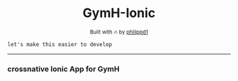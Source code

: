 <div align="center">
  <h1>GymH-Ionic</h1>
  <sub>Built with 🔥 by <a href="https://github.com/philippd1">philippd1</a></sub>
</div>

```
let's make this easier to develop
```

---

### crossnative Ionic App for GymH